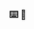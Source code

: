 ### ⌨️ 🦀


<!--
![my stats](https://github-readme-stats.vercel.app/api?username=trevarj&show_icons=true&count_private=true&theme=nord)
**trevarj/trevarj** is a ✨ _special_ ✨ repository because its `README.md` (this file) appears on your GitHub profile.

Here are some ideas to get you started:

- 🔭 I’m currently working on ...
- 🌱 I’m currently learning ...
- 👯 I’m looking to collaborate on ...
- 🤔 I’m looking for help with ...
- 💬 Ask me about ...
- 📫 How to reach me: ...
- 😄 Pronouns: ...
- ⚡ Fun fact: ...
-->
